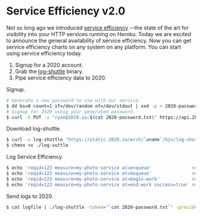 # Service Efficiency v2.0

Not so long ago we introduced [service efficiency](https://github.com/ryandotsmith/qed/blob/master/service-efficiency.md) --the state of the art for visibility into your HTTP services running on Heroku. Today we are excited to announce the general availability of service efficiency. Now you can get service efficiency charts on any system on any platform. You can start using service efficiency today.

1. Signup for a 2020 account.
2. Grab the [log-shuttle]() binary.
3. Pipe service efficiency data to 2020.

Signup.

```bash
# Generate a new password to use with our service.
$ dd bs=8 count=1 if=/dev/random of=/dev/stdout | xxd -p > 2020-password.txt
# Signup for 2020 usnig your generated password.
$ curl -X PUT -u "ryan@2020.io:$(cat 2020-password.txt)" https://api.2020.io/signup
```

Download log-shuttle.

```bash
$ curl -o log-shuttle "https://static.2020.io/arch/`uname`/bin/log-shuttle"
$ chmox +x ./log-suttle
```

Log Service Efficiency.

```bash
$ echo 'reqid=123 measure=my-photo-service at=enqueue'               >> logfile
$ echo 'reqid=123 measure=my-photo-service at=dequeue'               >> logfile
$ echo 'reqid=123 measure=my-photo-service at=begin-work'            >> logfile
$ echo 'reqid=123 measure=my-photo-service at=end-work success=true' >> logfile
```

Send logs to 2020.

```bash
$ cat logfile | ./log-shuttle -token="`cat 2020-password.txt`" -procid="demo"
```

